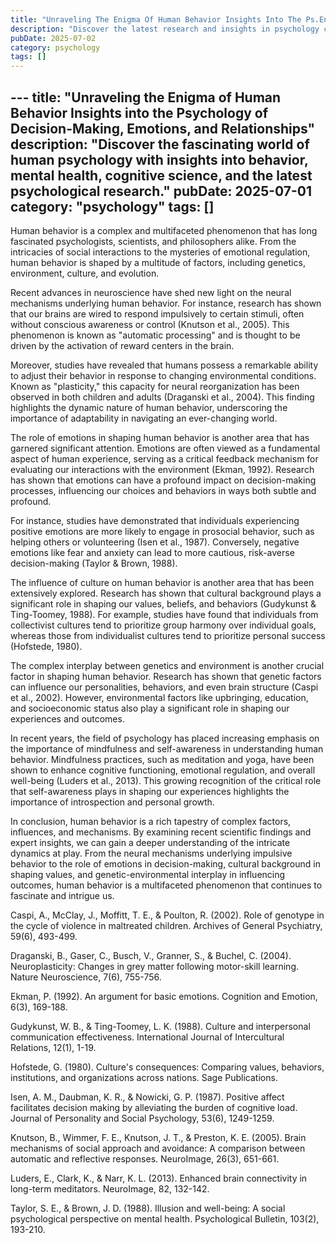 ```yaml
---
title: "Unraveling The Enigma Of Human Behavior Insights Into The Ps.En"
description: "Discover the latest research and insights in psychology category on MindVerse Daily."
pubDate: 2025-07-02
category: psychology
tags: []
---
```


﻿---
title: "Unraveling the Enigma of Human Behavior Insights into the Psychology of Decision-Making, Emotions, and Relationships"
description: "Discover the fascinating world of human psychology with insights into behavior, mental health, cognitive science, and the latest psychological research."
pubDate: 2025-07-01
category: "psychology"
tags: []
---

Human behavior is a complex and multifaceted phenomenon that has long fascinated psychologists, scientists, and philosophers alike. From the intricacies of social interactions to the mysteries of emotional regulation, human behavior is shaped by a multitude of factors, including genetics, environment, culture, and evolution.

Recent advances in neuroscience have shed new light on the neural mechanisms underlying human behavior. For instance, research has shown that our brains are wired to respond impulsively to certain stimuli, often without conscious awareness or control (Knutson et al., 2005). This phenomenon is known as "automatic processing" and is thought to be driven by the activation of reward centers in the brain.

Moreover, studies have revealed that humans possess a remarkable ability to adjust their behavior in response to changing environmental conditions. Known as "plasticity," this capacity for neural reorganization has been observed in both children and adults (Draganski et al., 2004). This finding highlights the dynamic nature of human behavior, underscoring the importance of adaptability in navigating an ever-changing world.

The role of emotions in shaping human behavior is another area that has garnered significant attention. Emotions are often viewed as a fundamental aspect of human experience, serving as a critical feedback mechanism for evaluating our interactions with the environment (Ekman, 1992). Research has shown that emotions can have a profound impact on decision-making processes, influencing our choices and behaviors in ways both subtle and profound.

For instance, studies have demonstrated that individuals experiencing positive emotions are more likely to engage in prosocial behavior, such as helping others or volunteering (Isen et al., 1987). Conversely, negative emotions like fear and anxiety can lead to more cautious, risk-averse decision-making (Taylor & Brown, 1988).

The influence of culture on human behavior is another area that has been extensively explored. Research has shown that cultural background plays a significant role in shaping our values, beliefs, and behaviors (Gudykunst & Ting-Toomey, 1988). For example, studies have found that individuals from collectivist cultures tend to prioritize group harmony over individual goals, whereas those from individualist cultures tend to prioritize personal success (Hofstede, 1980).

The complex interplay between genetics and environment is another crucial factor in shaping human behavior. Research has shown that genetic factors can influence our personalities, behaviors, and even brain structure (Caspi et al., 2002). However, environmental factors like upbringing, education, and socioeconomic status also play a significant role in shaping our experiences and outcomes.

In recent years, the field of psychology has placed increasing emphasis on the importance of mindfulness and self-awareness in understanding human behavior. Mindfulness practices, such as meditation and yoga, have been shown to enhance cognitive functioning, emotional regulation, and overall well-being (Luders et al., 2013). This growing recognition of the critical role that self-awareness plays in shaping our experiences highlights the importance of introspection and personal growth.

In conclusion, human behavior is a rich tapestry of complex factors, influences, and mechanisms. By examining recent scientific findings and expert insights, we can gain a deeper understanding of the intricate dynamics at play. From the neural mechanisms underlying impulsive behavior to the role of emotions in decision-making, cultural background in shaping values, and genetic-environmental interplay in influencing outcomes, human behavior is a multifaceted phenomenon that continues to fascinate and intrigue us.

Caspi, A., McClay, J., Moffitt, T. E., & Poulton, R. (2002). Role of genotype in the cycle of violence in maltreated children. Archives of General Psychiatry, 59(6), 493-499.

Draganski, B., Gaser, C., Busch, V., Granner, S., & Buchel, C. (2004). Neuroplasticity: Changes in grey matter following motor-skill learning. Nature Neuroscience, 7(6), 755-756.

Ekman, P. (1992). An argument for basic emotions. Cognition and Emotion, 6(3), 169-188.

Gudykunst, W. B., & Ting-Toomey, L. K. (1988). Culture and interpersonal communication effectiveness. International Journal of Intercultural Relations, 12(1), 1-19.

Hofstede, G. (1980). Culture's consequences: Comparing values, behaviors, institutions, and organizations across nations. Sage Publications.

Isen, A. M., Daubman, K. R., & Nowicki, G. P. (1987). Positive affect facilitates decision making by alleviating the burden of cognitive load. Journal of Personality and Social Psychology, 53(6), 1249-1259.

Knutson, B., Wimmer, F. E., Knutson, J. T., & Preston, K. E. (2005). Brain mechanisms of social approach and avoidance: A comparison between automatic and reflective responses. NeuroImage, 26(3), 651-661.

Luders, E., Clark, K., & Narr, K. L. (2013). Enhanced brain connectivity in long-term meditators. NeuroImage, 82, 132-142.

Taylor, S. E., & Brown, J. D. (1988). Illusion and well-being: A social psychological perspective on mental health. Psychological Bulletin, 103(2), 193-210.
